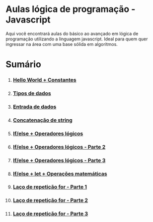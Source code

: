 # Aulas lógica de programação - Javascript

Aqui você encontrará aulas do básico ao avançado em lógica de programação utilizando a linguagem javascript.
Ideal para quem quer ingressar na área com uma base sólida em algoritmos.

# Sumário

1.  ### [Hello World + Constantes](https://www.youtube.com/watch?v=FzNUNvYdxds)
2.  ### [Tipos de dados](https://www.youtube.com/watch?v=k9s7cGHTIqk)
3.  ### [Entrada de dados](https://www.youtube.com/watch?v=6s4yb95QpJ0)
4.  ### [Concatenação de string](https://www.youtube.com/watch?v=5GZdImqKLVw)
5.  ### [If/else + Operadores lógicos](https://www.youtube.com/watch?v=ZM5YqMsJS00)
6.  ### [If/else + Operadores lógicos - Parte 2](https://youtu.be/7aezQWbr8xY)
7.  ### [If/else + Operadores lógicos - Parte 3](https://youtu.be/fTWXQqcZRj0)
8.  ### [If/else + let + Operações matemáticas](https://youtu.be/7TpzXi2ilzA)
9.  ### [Laço de repetição for - Parte 1](https://www.youtube.com/watch?v=UplJVbPjy4s)
10.  ### [Laço de repetição for - Parte 2](https://www.youtube.com/watch?v=mHQZi8akoZs&t=7s)
11.  ### [Laço de repetição for - Parte 3](https://www.youtube.com/watch?v=boKENW6-mD0&t=4s)